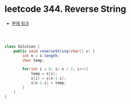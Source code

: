 # leetcode 344. Reverse String

- [문제 링크](https://leetcode.com/problems/reverse-string/submissions/)

</br>

```java

class Solution {
    public void reverseString(char[] s) {
        int n = s.length;
        char temp;

        for(int i = 0; i< n / 2; i++){
            temp = s[i];
            s[i] = s[n-1-i];
            s[n-1-i] = temp;
        }
    }
}

```
